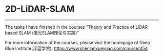 # 2D-LiDAR-SLAM
---
The tasks I have finished in the courses "Theory and Practice of LiDAR-based SLAM (激光SLAM理论与实践)" 

For more information of the courses, please visit the homepage of Deep Blue Institute(深蓝学院): https://www.shenlanxueyuan.com/course/454
